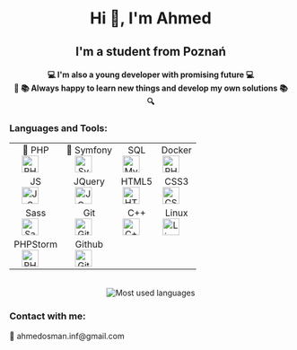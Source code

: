 <h1 align="center">Hi 👋, I'm Ahmed</h1> 
<h2 align="center">I'm a student from Poznań</h2>

<h4 align="center">💻 I'm also a young developer with promising future 💻
<br>
🔎 📚 Always happy to learn new things and develop my own solutions 📚 🔍
</h4>
<h3> Languages and Tools: </h3>
<div align="center">
    <table>
        <tr>
            <td align="center">🎯&nbsp;PHP <br><a href="https://www.php.net"><img alt="PHP" width="30px" src="https://cdn.jsdelivr.net/gh/devicons/devicon/icons/php/php-original.svg" style="margin-right: 20px;"/></a></td>
            <td align="center">🎯&nbsp;Symfony <br> <a href="https://symfony.com"><img alt="Symfony" width="30px" src="https://cdn.jsdelivr.net/gh/devicons/devicon/icons/symfony/symfony-original.svg" style="margin-right: 20px;"/></a>
</td>
            <td align="center"> SQL <br> <a href="https://www.w3schools.com/mySQl/default.asp"><img alt="MySql" width="30px" src="https://cdn.jsdelivr.net/gh/devicons/devicon/icons/mysql/mysql-original.svg" style="margin-right: 20px;"/></a>
</td>
            <td align="center"> Docker <br> <a href="https://www.docker.com"><img alt="PHPStorm" width="30px" src="https://cdn.jsdelivr.net/gh/devicons/devicon/icons/docker/docker-plain.svg" style="margin-right: 20px;"/></a>
</td>
        </tr>
        <tr>
            <td align="center"> JS <br> <a href="https://developer.mozilla.org/docs/Web/JavaScript"><img alt="JS" width="30px" src="https://cdn.jsdelivr.net/gh/devicons/devicon/icons/javascript/javascript-original.svg" style="margin-right: 20px;"/></a>
</td>
            <td align="center"> JQuery <br> <a href="https://www.w3schools.com/jquery/default.asp"><img alt="JQuery" width="30px" src="https://cdn.jsdelivr.net/gh/devicons/devicon/icons/jquery/jquery-original.svg" style="margin-right: 20px;"/></a>
</td>
            <td align="center"> HTML5 <br> <a href="https://www.w3schools.com/html/default.asp"><img alt="HTML5" width="30px" src="https://cdn.jsdelivr.net/gh/devicons/devicon/icons/html5/html5-original.svg" style="margin-right: 20px;"/></a>
</td>
            <td align="center"> CSS3 <br> <a href="https://www.w3schools.com/css/default.asp"><img alt="CSS3" width="30px" src="https://cdn.jsdelivr.net/gh/devicons/devicon/icons/css3/css3-original.svg" style="margin-right: 20px;"/></a>
</td>
        </tr>    
        <tr>
            <td align="center"> Sass <br> <a href="https://www.w3schools.com/sass/"><img alt="Sass" width="30px" src="https://cdn.jsdelivr.net/gh/devicons/devicon/icons/sass/sass-original.svg" style="margin-right: 20px;"/></a>
</td>
            <td align="center"> Git <br> <a href="https://www.w3schools.com/git/default.asp"><img alt="Git" width="30px" src="https://cdn.jsdelivr.net/gh/devicons/devicon/icons/git/git-original.svg" style="margin-right: 20px;"/></a>
</td>
            <td align="center"> C++ <br> <a href="https://www.w3schools.com/cpp/default.asp"><img alt="C++" width="30px" src="https://cdn.jsdelivr.net/gh/devicons/devicon/icons/cplusplus/cplusplus-original.svg" style="margin-right: 20px;"/></a>
</td>
            <td align="center"> Linux <br> <a href="https://pl.wikipedia.org/wiki/Linux"><img alt="Linux" width="30px" src="https://cdn.jsdelivr.net/gh/devicons/devicon/icons/linux/linux-original.svg" style="margin-right: 20px;"/></a>
</td>
        </tr>
        <tr>
            <td align="center"> PHPStorm <br> <a href="https://www.jetbrains.com/phpstorm/"> <img alt="PHPStorm" width="30px" src="https://upload.wikimedia.org/wikipedia/commons/c/c9/PhpStorm_Icon.svg" style="margin-right: 20px;"/></a>
</td>
            <td align="center"> Github <br> <a href="#"></a> <img alt="Github" width="30px" src="https://cdn.jsdelivr.net/gh/devicons/devicon/icons/github/github-original.svg" style="margin-right: 20px;"/></td>
</td>
        </tr>
    </table>
</div>
<br>
<div align="center">
<img src="https://github-readme-stats.vercel.app/api/top-langs/?username=ahmosman&layout=compact&langs_count=7" alt="Most used languages">
</div>
<h3>Contact with me:</h3>
<p> 📧 ahmedosman.inf@gmail.com</p>
